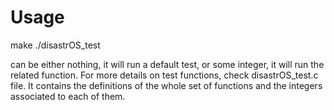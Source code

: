 # Usage

make
./disastrOS_test <arg>

<arg> can be either nothing, it will run a default test,
or some integer, it will run the related function.
For more details on test functions, check disastrOS_test.c 
file. It contains the definitions of the whole set of
functions and the integers associated to each of them.
